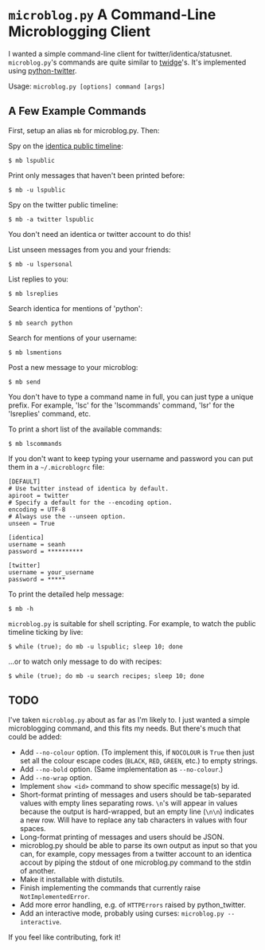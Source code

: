 # `microblog.py` A Command-Line Microblogging Client

I wanted a simple command-line client for twitter/identica/statusnet.
`microblog.py`'s commands are quite similar to
[twidge](http://wiki.github.com/jgoerzen/twidge/)'s. It's implemented
using [python-twitter](http://code.google.com/p/python-twitter/).

Usage: `microblog.py [options] command [args]`

## A Few Example Commands

First, setup an alias `mb` for microblog.py. Then:

Spy on the [identica public timeline](http://identi.ca/):

    $ mb lspublic

Print only messages that haven't been printed before:

    $ mb -u lspublic

Spy on the twitter public timeline:

    $ mb -a twitter lspublic

You don't need an identica or twitter account to do this!

List unseen messages from you and your friends:

    $ mb -u lspersonal

List replies to you:

    $ mb lsreplies

Search identica for mentions of 'python':

    $ mb search python

Search for mentions of your username:

    $ mb lsmentions

Post a new message to your microblog:

    $ mb send

You don't have to type a command name in full, you can just type a unique
prefix. For example, 'lsc' for the 'lscommands' command, 'lsr' for the
'lsreplies' command, etc.

To print a short list of the available commands:

    $ mb lscommands

If you don't want to keep typing your username and password you can put them in
a `~/.microblogrc` file:

    [DEFAULT]
    # Use twitter instead of identica by default.
    apiroot = twitter
    # Specify a default for the --encoding option.
    encoding = UTF-8
    # Always use the --unseen option.
    unseen = True

    [identica]
    username = seanh
    password = **********

    [twitter]
    username = your_username
    password = *****

To print the detailed help message:

    $ mb -h

`microblog.py` is suitable for shell scripting. For example, to watch
the public timeline ticking by live:

    $ while (true); do mb -u lspublic; sleep 10; done

...or to watch only message to do with recipes:

    $ while (true); do mb -u search recipes; sleep 10; done

## TODO

I've taken `microblog.py` about as far as I'm likely to. I just wanted a
simple microblogging command, and this fits my needs. But there's much
that could be added:

*  Add `--no-colour` option. (To implement this, if `NOCOLOUR` is `True` then
   just set all the colour escape codes (`BLACK`, `RED`, `GREEN`, etc.) to
   empty strings.
*  Add `--no-bold` option. (Same implementation as `--no-colour`.)
*  Add `--no-wrap` option.
*  Implement `show <id>` command to show specific message(s) by id.
*  Short-format printing of messages and users should be
   tab-separated values with empty lines separating rows. `\n`'s will appear
   in values because the output is hard-wrapped, but an empty line
   (`\n\n`) indicates a new row. Will have to replace any tab characters in values
   with four spaces.
*  Long-format printing of messages and users should be JSON.
*  microblog.py should be able to parse its own output as input
so that you can, for example, copy messages from a twitter
account to an identica accout by piping the stdout of one
microblog.py command to the stdin of another.
*  Make it installable with distutils.
*  Finish implementing the commands that currently raise
   `NotImplementedError`.
*  Add more error handling, e.g. of `HTTPErrors` raised by python_twitter.
*  Add an interactive mode, probably using curses: `microblog.py --interactive`.

If you feel like contributing, fork it!
